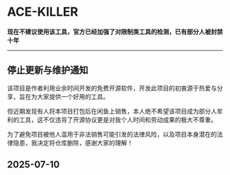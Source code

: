 # ACE-KILLER

**现在不建议使用该工具，官方已经加强了对限制类工具的检测，已有部分人被封禁十年**

---
## 停止更新与维护通知

该项目是作者利用业余时间开发的免费开源软件，开发此项目的初衷源于热爱与分享，旨在为大家提供一个好用的工具。

但近期发现有人将本项目打包后在闲鱼上销售，本人绝不希望该项目成为部分人牟利的工具，这不仅违背了开源协议更是对我个人时间和劳动成果的极大不尊重。

为了避免项目被他人滥用于非法销售可能引发的法律风险，以及项目本身潜在的法律隐患，我决定将仓库删除，感谢大家的理解！

2025-07-10
---
